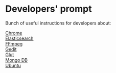 # Developers' prompt

Bunch of useful instructions for developers about:

[Chrome](chrome.md)<br/>
[Elasticsearch](elasticsearch.md)<br/>
[FFmpeg](ffmpeg.md)<br/>
[Gedit](gedit.md)<br/>
[Glut](glut.md)<br/>
[Mongo DB](mongodb.md)<br/>
[Ubuntu](ubuntu.md)<br/>
